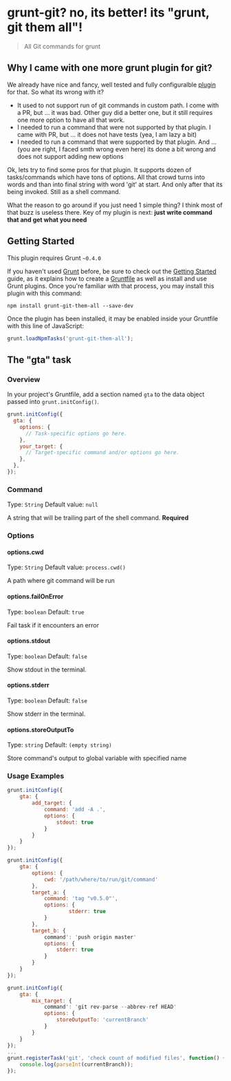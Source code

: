 # grunt-git? no, its better! its "grunt, git them all"!

> All Git commands for grunt

## Why I came with one more grunt plugin for git?

We already have nice and fancy, well tested and fully configuralble [plugin](https://github.com/rubenv/grunt-git) for that. So what its wrong with it?

* It used to not support run of git commands in custom path. I come with a PR, but ... it was bad. Other guy did a better one, but it still requires one more option to have all that work.
* I needed to run a command that were not supported by that plugin. I came with PR, but ... it does not have tests (yea, I am lazy a bit)
* I needed to run a command that were supported by that plugin. And ... (you are right, I faced smth wrong even here) its done a bit wrong and does not support adding new options

Ok, lets try to find some pros for that plugin. It supports dozen of tasks/commands which have tons of options. All that crowd turns into words and than into final string with word 'git' at start. And only after that its being invoked. Still as a shell command.

What the reason to go around if you just need 1 simple thing? I think most of that buzz is useless there. Key of my plugin is next: **just write command that and get what you need**

## Getting Started
This plugin requires Grunt `~0.4.0`

If you haven't used [Grunt](http://gruntjs.com/) before, be sure to check out the [Getting Started](http://gruntjs.com/getting-started) guide, as it explains how to create a [Gruntfile](http://gruntjs.com/sample-gruntfile) as well as install and use Grunt plugins. Once you're familiar with that process, you may install this plugin with this command:

```shell
npm install grunt-git-them-all --save-dev
```

Once the plugin has been installed, it may be enabled inside your Gruntfile with this line of JavaScript:

```js
grunt.loadNpmTasks('grunt-git-them-all');
```

## The "gta" task

### Overview
In your project's Gruntfile, add a section named `gta` to the data object passed into `grunt.initConfig()`.

```js
grunt.initConfig({
  gta: {
    options: {
      // Task-specific options go here.
    },
    your_target: {
      // Target-specific command and/or options go here.
    },
  },
});
```

### Command
Type: `String`
Default value: `null`

A string that will be trailing part of the shell command. **Required**

### Options

#### options.cwd
Type: `String`
Default value: `process.cwd()`

A path where git command will be run

#### options.failOnError

Type: `boolean`
Default: `true`

Fail task if it encounters an error

#### options.stdout

Type: `boolean`
Default: `false`

Show stdout in the terminal.

#### options.stderr

Type: `boolean`
Default: `false`

Show stderr in the terminal.

#### options.storeOutputTo

Type: `string`
Default: `(empty string)`

Store command's output to global variable with specified name

### Usage Examples

```js
grunt.initConfig({
    gta: {
        add_target: {
            command: 'add -A .',
            options: {
                stdout: true
            }
        }
    }
});

grunt.initConfig({
    gta: {
        options: {
            cwd: '/path/where/to/run/git/command'
        },
        target_a: {
            command: 'tag "v0.5.0"',
            options: {
                    stderr: true
            }
        },
        target_b: {
            command': 'push origin master'
            options: {
                stderr: true
            }
        }
    }
});

grunt.initConfig({
    gta: {
        mix_target: {
            command': 'git rev-parse --abbrev-ref HEAD'
            options: {
                storeOutputTo: 'currentBranch'
            }
        }
    }
});
...
grunt.registerTask('git', 'check count of modified files', function() {
    console.log(parseInt(currentBranch));
});
```

